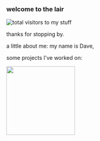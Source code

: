 ### welcome to the lair

![total visitors to my stuff](https://visitor-badge.glitch.me/badge?page_id=${your.username}.${your.repo.id})

thanks for stopping by.

a little about me: my name is Dave,  

some projects I've worked on:



<img height="180em" src="https://github-readme-stats.vercel.app/api?username=plyr4&theme=gruvbox&show_icons=true&hide_border=true&&count_private=true&include_all_commits=true" />

<!--
**plyr4/plyr4** is a ✨ _special_ ✨ repository because its `README.md` (this file) appears on your GitHub profile.

Here are some ideas to get you started:

- 🔭 I’m currently working on ...
- 🌱 I’m currently learning ...
- 👯 I’m looking to collaborate on ...
- 🤔 I’m looking for help with ...
- 💬 Ask me about ...
- 📫 How to reach me: ...
- 😄 Pronouns: ...
- ⚡ Fun fact: ...
-->
